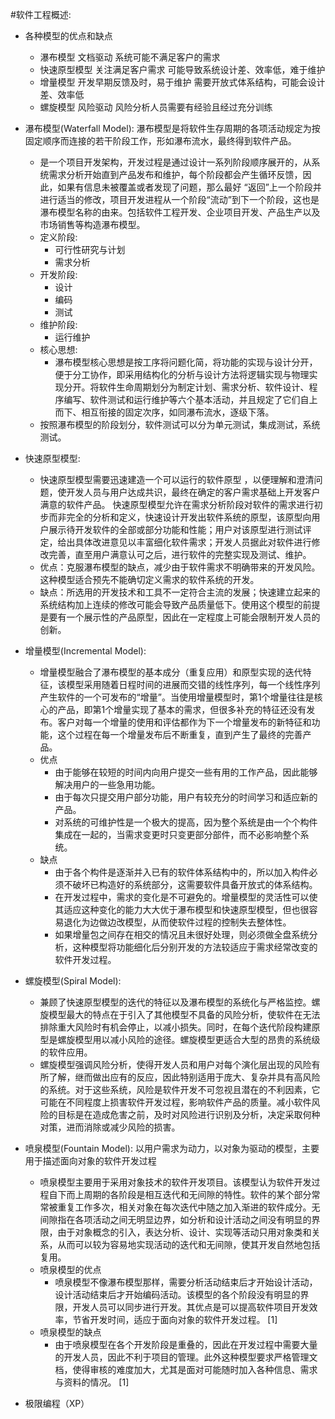 #软件工程概述:

- 各种模型的优点和缺点
	- 瀑布模型 文档驱动 系统可能不满足客户的需求
	- 快速原型模型 关注满足客户需求 可能导致系统设计差、效率低，难于维护
	- 增量模型 开发早期反馈及时，易于维护 需要开放式体系结构，可能会设计差、效率低
    - 螺旋模型 风险驱动 风险分析人员需要有经验且经过充分训练

- 瀑布模型(Waterfall Model): 瀑布模型是将软件生存周期的各项活动规定为按固定顺序而连接的若干阶段工作，形如瀑布流水，最终得到软件产品。
	- 是一个项目开发架构，开发过程是通过设计一系列阶段顺序展开的，从系统需求分析开始直到产品发布和维护，每个阶段都会产生循环反馈，因此，如果有信息未被覆盖或者发现了问题，那么最好 “返回”上一个阶段并进行适当的修改，项目开发进程从一个阶段“流动”到下一个阶段，这也是瀑布模型名称的由来。包括软件工程开发、企业项目开发、产品生产以及市场销售等构造瀑布模型。
	- 定义阶段:
		- 可行性研究与计划
		- 需求分析
	- 开发阶段:
		- 设计
		- 编码
		- 测试
	- 维护阶段:
		- 运行维护
	- 核心思想: 
		- 瀑布模型核心思想是按工序将问题化简，将功能的实现与设计分开，便于分工协作，即采用结构化的分析与设计方法将逻辑实现与物理实现分开。将软件生命周期划分为制定计划、需求分析、软件设计、程序编写、软件测试和运行维护等六个基本活动，并且规定了它们自上而下、相互衔接的固定次序，如同瀑布流水，逐级下落。
	- 按照瀑布模型的阶段划分，软件测试可以分为单元测试，集成测试，系统测试。

- 快速原型模型:
	- 快速原型模型需要迅速建造一个可以运行的软件原型 ，以便理解和澄清问题，使开发人员与用户达成共识，最终在确定的客户需求基础上开发客户满意的软件产品。 快速原型模型允许在需求分析阶段对软件的需求进行初步而非完全的分析和定义，快速设计开发出软件系统的原型，该原型向用户展示待开发软件的全部或部分功能和性能；用户对该原型进行测试评定，给出具体改进意见以丰富细化软件需求；开发人员据此对软件进行修改完善，直至用户满意认可之后，进行软件的完整实现及测试、维护。 
	- 优点：克服瀑布模型的缺点，减少由于软件需求不明确带来的开发风险。这种模型适合预先不能确切定义需求的软件系统的开发。
	- 缺点：所选用的开发技术和工具不一定符合主流的发展；快速建立起来的系统结构加上连续的修改可能会导致产品质量低下。使用这个模型的前提是要有一个展示性的产品原型，因此在一定程度上可能会限制开发人员的创新。

- 增量模型(Incremental Model):
	- 增量模型融合了瀑布模型的基本成分（重复应用）和原型实现的迭代特征，该模型采用随着日程时间的进展而交错的线性序列，每一个线性序列产生软件的一个可发布的“增量”。当使用增量模型时，第1个增量往往是核心的产品，即第1个增量实现了基本的需求，但很多补充的特征还没有发布。客户对每一个增量的使用和评估都作为下一个增量发布的新特征和功能，这个过程在每一个增量发布后不断重复，直到产生了最终的完善产品。
	- 优点
		- 由于能够在较短的时间内向用户提交一些有用的工作产品，因此能够解决用户的一些急用功能。
		- 由于每次只提交用户部分功能，用户有较充分的时间学习和适应新的产品。
		- 对系统的可维护性是一个极大的提高，因为整个系统是由一个个构件集成在一起的，当需求变更时只变更部分部件，而不必影响整个系统。
	- 缺点
		- 由于各个构件是逐渐并入已有的软件体系结构中的，所以加入构件必须不破坏已构造好的系统部分，这需要软件具备开放式的体系结构。
		- 在开发过程中，需求的变化是不可避免的。增量模型的灵活性可以使其适应这种变化的能力大大优于瀑布模型和快速原型模型，但也很容易退化为边做边改模型，从而使软件过程的控制失去整体性。
		- 如果增量包之间存在相交的情况且未很好处理，则必须做全盘系统分析，这种模型将功能细化后分别开发的方法较适应于需求经常改变的软件开发过程。

- 螺旋模型(Spiral Model):
	- 兼顾了快速原型模型的迭代的特征以及瀑布模型的系统化与严格监控。螺旋模型最大的特点在于引入了其他模型不具备的风险分析，使软件在无法排除重大风险时有机会停止，以减小损失。同时，在每个迭代阶段构建原型是螺旋模型用以减小风险的途径。螺旋模型更适合大型的昂贵的系统级的软件应用。
	- 螺旋模型强调风险分析，使得开发人员和用户对每个演化层出现的风险有所了解，继而做出应有的反应，因此特别适用于庞大、复杂并具有高风险的系统。对于这些系统，风险是软件开发不可忽视且潜在的不利因素，它可能在不同程度上损害软件开发过程，影响软件产品的质量。减小软件风险的目标是在造成危害之前，及时对风险进行识别及分析，决定采取何种对策，进而消除或减少风险的损害。

- 喷泉模型(Fountain Model): 以用户需求为动力，以对象为驱动的模型，主要用于描述面向对象的软件开发过程
	- 喷泉模型主要用于采用对象技术的软件开发项目。该模型认为软件开发过程自下而上周期的各阶段是相互迭代和无间隙的特性。软件的某个部分常常被重复工作多次，相关对象在每次迭代中随之加入渐进的软件成分。无间隙指在各项活动之间无明显边界，如分析和设计活动之间没有明显的界限，由于对象概念的引入，表达分析、设计、实现等活动只用对象类和关系，从而可以较为容易地实现活动的迭代和无间隙，使其开发自然地包括复用。
	- 喷泉模型的优点
    	- 喷泉模型不像瀑布模型那样，需要分析活动结束后才开始设计活动，设计活动结束后才开始编码活动。该模型的各个阶段没有明显的界限，开发人员可以同步进行开发。其优点是可以提高软件项目开发效率，节省开发时间，适应于面向对象的软件开发过程。 [1] 
	- 喷泉模型的缺点
		- 由于喷泉模型在各个开发阶段是重叠的，因此在开发过程中需要大量的开发人员，因此不利于项目的管理。此外这种模型要求严格管理文档，使得审核的难度加大，尤其是面对可能随时加入各种信息、需求与资料的情况。 [1] 


- 极限编程（XP）
